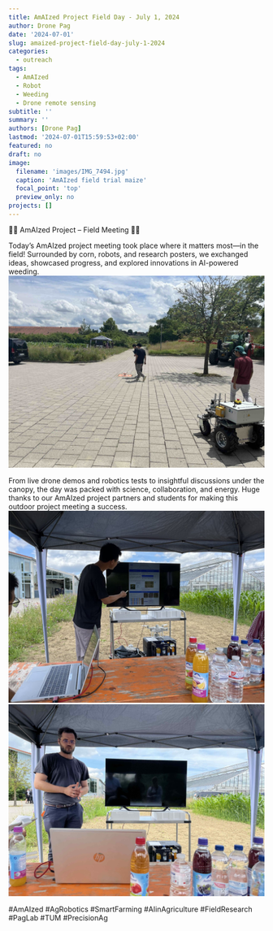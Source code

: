 ```yaml
---
title: AmAIzed Project Field Day - July 1, 2024
author: Drone Pag
date: '2024-07-01'
slug: amaized-project-field-day-july-1-2024
categories:
  - outreach
tags:
  - AmAIzed
  - Robot
  - Weeding
  - Drone remote sensing
subtitle: ''
summary: ''
authors: [Drone Pag]
lastmod: '2024-07-01T15:59:53+02:00'
featured: no
draft: no
image:
  filename: 'images/IMG_7494.jpg'
  caption: 'AmAIzed field trial maize'
  focal_point: 'top'
  preview_only: no
projects: []
---
```


🌽🤖 AmAIzed Project – Field Meeting 🤖🌽

Today’s AmAIzed project meeting took place where it matters most—in the field! Surrounded by corn, robots, and research posters, we exchanged ideas, showcased progress, and explored innovations in AI-powered weeding.
![Testing a robot](images/IMG_7499.jpeg)

From live drone demos and robotics tests to insightful discussions under the canopy, the day was packed with science, collaboration, and energy. 
Huge thanks to our AmAIzed project partners and students for making this outdoor project meeting a success.
![Chenghao showing poster](images/GRahO4WbwAAgmmr.jpeg) 
![Stefan showing poster](images/IMG_7502.jpeg)

#AmAIzed #AgRobotics #SmartFarming #AIinAgriculture #FieldResearch #PagLab #TUM #PrecisionAg
